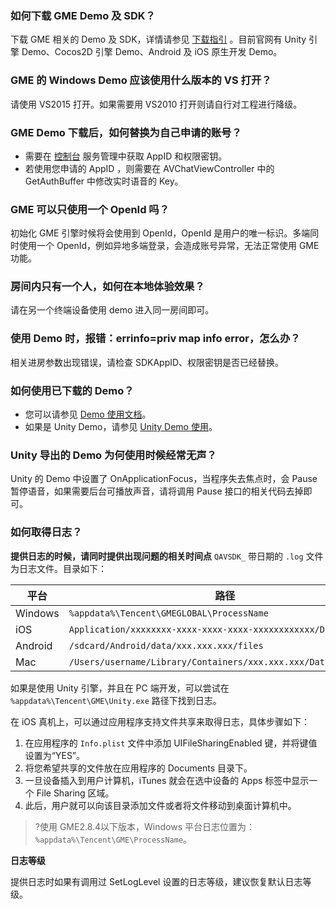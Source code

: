 
### 如何下载 GME Demo 及 SDK？

下载 GME 相关的 Demo 及 SDK，详情请参见 [下载指引](https://cloud.tencent.com/document/product/607/18521) 。目前官网有 Unity 引擎 Demo、Cocos2D 引擎 Demo、Android 及 iOS 原生开发 Demo。

### GME 的 Windows Demo 应该使用什么版本的 VS 打开？
请使用 VS2015 打开。如果需要用 VS2010 打开则请自行对工程进行降级。

### GME Demo 下载后，如何替换为自己申请的账号？

- 需要在 [控制台](https://console.cloud.tencent.com/gamegme/detail/1400391524) 服务管理中获取 AppID 和权限密钥。
- 若使用您申请的 AppID ，则需要在 AVChatViewController 中的 GetAuthBuffer 中修改实时语音的 Key。

### GME 可以只使用一个 OpenId 吗？

初始化 GME 引擎时候将会使用到 OpenId，OpenId 是用户的唯一标识。多端同时使用一个 OpenId，例如异地多端登录，会造成账号异常，无法正常使用 GME 功能。

### 房间内只有一个人，如何在本地体验效果？

请在另一个终端设备使用 demo 进入同一房间即可。

### 使用 Demo 时，报错：errinfo=priv map info error，怎么办？

相关进房参数出现错误，请检查 SDKAppID、权限密钥是否已经替换。

### 如何使用已下载的 Demo？

- 您可以请参见 [Demo 使用文档](https://cloud.tencent.com/document/product/607/43120)。
- 如果是 Unity Demo，请参见 [Unity Demo 使用](https://cloud.tencent.com/document/product/607/48323)。

### Unity 导出的 Demo 为何使用时候经常无声？
Unity 的 Demo 中设置了  OnApplicationFocus，当程序失去焦点时，会 Pause 暂停语音，如果需要后台可播放声音，请将调用 Pause 接口的相关代码去掉即可。

### 如何取得日志？

**提供日志的时候，请同时提供出现问题的相关时间点**
`QAVSDK_` 带日期的 `.log` 文件为日志文件。目录如下：

| 平台    | 路径                                                         |
| ------- | ------------------------------------------------------------ |
| Windows | `%appdata%\Tencent\GMEGLOBAL\ProcessName`                            |
| iOS     | `Application/xxxxxxxx-xxxx-xxxx-xxxx-xxxxxxxxxxxx/Documents`   |
| Android | `/sdcard/Android/data/xxx.xxx.xxx/files`                       |
| Mac     | `/Users/username/Library/Containers/xxx.xxx.xxx/Data/Documents` |

如果是使用 Unity 引擎，并且在 PC 端开发，可以尝试在 `%appdata%\Tencent\GME\Unity.exe` 路径下找到日志。

在 iOS 真机上，可以通过应用程序支持文件共享来取得日志，具体步骤如下：
1. 在应用程序的 `Info.plist` 文件中添加 UIFileSharingEnabled 键，并将键值设置为“YES”。
2. 将您希望共享的文件放在应用程序的 Documents 目录下。
3. 一旦设备插入到用户计算机，iTunes 就会在选中设备的 Apps 标签中显示一个 File Sharing 区域。
4. 此后，用户就可以向该目录添加文件或者将文件移动到桌面计算机中。

>?使用 GME2.8.4以下版本，Windows 平台日志位置为：`%appdata%\Tencent\GME\ProcessName`。

**日志等级**

提供日志时如果有调用过 SetLogLevel 设置的日志等级，建议恢复默认日志等级。
